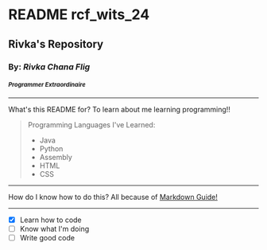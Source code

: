 # README rcf_wits_24
## Rivka's Repository
### By: _Rivka Chana Flig_
#### _<sup>Programmer Extraordinaire</sup>_
---
What's this README for?
To learn about me learning programming!!


>Programming Languages I've Learned:
>- Java 
>- Python
>- Assembly
>- HTML
>- CSS 

---

How do I know how to do this?
All because of [Markdown Guide!](https://www.markdownguide.org/extended-syntax/)

---

- [x] Learn how to code
- [ ] Know what I'm doing
- [ ] Write good code